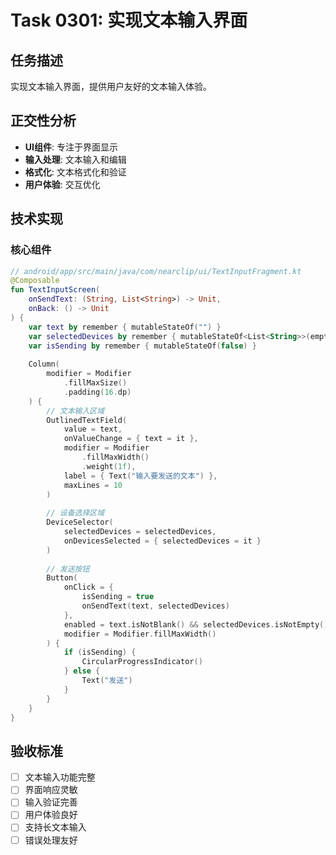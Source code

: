 # Task 0301: 实现文本输入界面

## 任务描述

实现文本输入界面，提供用户友好的文本输入体验。

## 正交性分析

- **UI组件**: 专注于界面显示
- **输入处理**: 文本输入和编辑
- **格式化**: 文本格式化和验证
- **用户体验**: 交互优化

## 技术实现

### 核心组件
```kotlin
// android/app/src/main/java/com/nearclip/ui/TextInputFragment.kt
@Composable
fun TextInputScreen(
    onSendText: (String, List<String>) -> Unit,
    onBack: () -> Unit
) {
    var text by remember { mutableStateOf("") }
    var selectedDevices by remember { mutableStateOf<List<String>>(emptyList()) }
    var isSending by remember { mutableStateOf(false) }
    
    Column(
        modifier = Modifier
            .fillMaxSize()
            .padding(16.dp)
    ) {
        // 文本输入区域
        OutlinedTextField(
            value = text,
            onValueChange = { text = it },
            modifier = Modifier
                .fillMaxWidth()
                .weight(1f),
            label = { Text("输入要发送的文本") },
            maxLines = 10
        )
        
        // 设备选择区域
        DeviceSelector(
            selectedDevices = selectedDevices,
            onDevicesSelected = { selectedDevices = it }
        )
        
        // 发送按钮
        Button(
            onClick = {
                isSending = true
                onSendText(text, selectedDevices)
            },
            enabled = text.isNotBlank() && selectedDevices.isNotEmpty() && !isSending,
            modifier = Modifier.fillMaxWidth()
        ) {
            if (isSending) {
                CircularProgressIndicator()
            } else {
                Text("发送")
            }
        }
    }
}
```

## 验收标准

- [ ] 文本输入功能完整
- [ ] 界面响应灵敏
- [ ] 输入验证完善
- [ ] 用户体验良好
- [ ] 支持长文本输入
- [ ] 错误处理友好